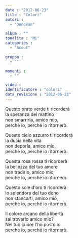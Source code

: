 ```yaml
---
date : "2012-06-23"
title : "Colori"
autori : 
  - "Donovan"

album : ""
tonalita : "Mi"
categories : 
  - "Scout"

gruppo : 
  - ""

momenti : 
  - ""

video : 
identificatore : "colori"
data_revisione : "2012-06-23"
---
```

  
  
Questo prato verde ti ricorderà  
la speranza del mattino  
non smarrirla, amico mio,  
perché io, perché io ritornerò.    
  
  
  
Questo cielo azzurro ti ricorderà  
la ducia nella vita  
non deporla, amico mio,  
perché io, perché io ritornerò.  
  
  
  
Questa rosa rossa ti ricorderà  
la bellezza del tuo amore  
non tradirlo, amico mio,  
perché io, perché io ritornerò.  
  
  
  
Questo sole d'oro ti ricorderà  
lo splendore del tuo dono  
non stancarti, amico mio,  
perché io, perché io ritornerò.  
  
  
  
Il colore arcano della libertà  
sai trovarlo amico mio?  
Nel tuo cuore l'ho posto io  
perché io, perché io ritornerò.  
  
  
  
  
  
  
  
